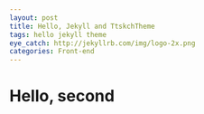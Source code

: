```yaml
---
layout: post
title: Hello, Jekyll and TtskchTheme
tags: hello jekyll theme
eye_catch: http://jekyllrb.com/img/logo-2x.png
categories: Front-end
---
```


# Hello, second